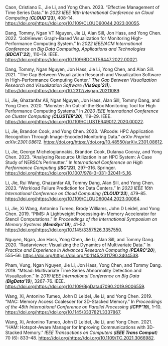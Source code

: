 Caon, Cristiano E., Jie Li, and Yong Chen. 2023. “Effective Management
of Time Series Data.” In *2023 IEEE 16th International Conference on
Cloud Computing (**CLOUD’23**)*, 408–14.
https://doi.org/<https://doi.org/10.1109/CLOUD60044.2023.00055>.

Dang, Tommy, Ngan VT Nguyen, Jie Li, Alan Sill, Jon Hass, and Yong Chen.
2022. “JobViewer: Graph-Based Visualization for Monitoring
High-Performance Computing System.” In *2022 IEEE/ACM International
Conference on Big Data Computing, Applications and Technologies
(**BDCAT’22**)*, 110–19. IEEE.
https://doi.org/<https://doi.org/10.1109/BDCAT56447.2022.00021>.

Dang, Tommy, Ngan Nguyen, Jon Hass, Jie Li, Yong Chen, and Alan Sill.
2021. “The Gap Between Visualization Research and Visualization Software
in High-Performance Computing Center.” *The Gap Between Visualization
Research and Visualization Software (**VisGap’21)**)*.
https://doi.org/<https://doi.org/10.2312/visgap.20211089>.

Li, Jie, Ghazanfar Ali, Ngan Nguyen, Jon Hass, Alan Sill, Tommy Dang,
and Yong Chen. 2020. “Monster: An Out-of-the-Box Monitoring Tool for
High Performance Computing Systems.” In *2020 IEEE International
Conference on Cluster Computing (**CLUSTER’20**)*, 119–29. IEEE.
https://doi.org/<https://doi.org/10.1109/CLUSTER49012.2020.00022>.

Li, Jie, Brandon Cook, and Yong Chen. 2023. “ARcode: HPC Application
Recognition Through Image-Encoded Monitoring Data.” *arXiv Preprint
arXiv:2301.08612*.
https://doi.org/<https://doi.org/10.48550/arXiv.2301.08612>.

Li, Jie, George Michelogiannakis, Brandon Cook, Dulanya Cooray, and Yong
Chen. 2023. “Analyzing Resource Utilization in an HPC System: A Case
Study of NERSC’s Perlmutter.” In *International Conference on High
Performance Computing (**ISC’23**)*, 297–316. Springer.
https://doi.org/<https://doi.org/10.1007/978-3-031-32041-5_16>.

Li, Jie, Rui Wang, Ghazanfar Ali, Tommy Dang, Alan Sill, and Yong Chen.
2023. “Workload Failure Prediction for Data Centers.” In *2023 IEEE 16th
International Conference on Cloud Computing (**CLOUD’23**)*, 479–85.
https://doi.org/<https://doi.org/10.1109/CLOUD60044.2023.00064>.

Li, Jie, Xi Wang, Antonino Tumeo, Brody Williams, John D Leidel, and
Yong Chen. 2019. “PIMS: A Lightweight Processing-in-Memory Accelerator
for Stencil Computations.” In *Proceedings of the International
Symposium on Memory Systems (**MemSys’19**)*, 41–52.
https://doi.org/<https://doi.org/10.1145/3357526.3357550>.

Nguyen, Ngan, Jon Hass, Yong Chen, Jie Li, Alan Sill, and Tommy Dang.
2020. “Radarviewer: Visualizing the Dynamics of Multivariate Data.” In
*Practice and Experience in Advanced Research Computing (**PEARC’20**)*,
555–56. https://doi.org/<https://doi.org/10.1145/3311790.3404538>.

Pham, Vung, Ngan Nguyen, Jie Li, Jon Hass, Yong Chen, and Tommy Dang.
2019. “Mtsad: Multivariate Time Series Abnormality Detection and
Visualization.” In *2019 IEEE International Conference on Big Data
(**BigData’19**)*, 3267–76. IEEE.
https://doi.org/<https://doi.org/10.1109/BigData47090.2019.9006559>.

Wang, Xi, Antonino Tumeo, John D Leidel, Jie Li, and Yong Chen. 2019.
“MAC: Memory Access Coalescer for 3D-Stacked Memory.” In *Proceedings of
the 48th International Conference on Parallel Processing (**ICPP’19**)*,
1–10. https://doi.org/<https://doi.org/10.1145/3337821.3337867>.

Wang, Xi, Antonino Tumeo, John D Leidel, Jie Li, and Yong Chen. 2021. “HAM: Hotspot-Aware Manager for Improving Communications with
3D-Stacked Memory.” *IEEE Transactions on Computers (**IEEE Trans
Comput**)* 70 (6): 833–48.
https://doi.org/<https://doi.org/10.1109/TC.2021.3066982>.
